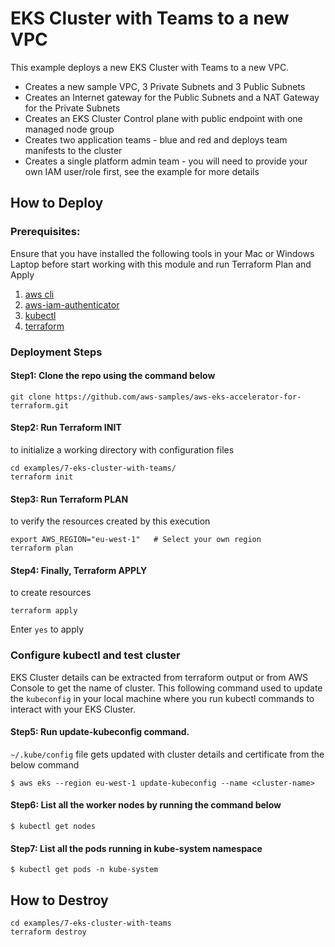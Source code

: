 # EKS Cluster with Teams to a new VPC

This example deploys a new EKS Cluster with Teams to a new VPC.

- Creates a new sample VPC, 3 Private Subnets and 3 Public Subnets
- Creates an Internet gateway for the Public Subnets and a NAT Gateway for the Private Subnets
- Creates an EKS Cluster Control plane with public endpoint with one managed node group
- Creates two application teams - blue and red and deploys team manifests to the cluster
- Creates a single platform admin team - you will need to provide your own IAM user/role first, see the example for more details

## How to Deploy

### Prerequisites:
Ensure that you have installed the following tools in your Mac or Windows Laptop before start working with this module and run Terraform Plan and Apply

1. [aws cli](https://docs.aws.amazon.com/cli/latest/userguide/install-cliv2.html)
2. [aws-iam-authenticator](https://docs.aws.amazon.com/eks/latest/userguide/install-aws-iam-authenticator.html)
3. [kubectl](https://Kubernetes.io/docs/tasks/tools/)
4. [terraform](https://learn.hashicorp.com/tutorials/terraform/install-cli)

### Deployment Steps

#### Step1: Clone the repo using the command below

```shell script
git clone https://github.com/aws-samples/aws-eks-accelerator-for-terraform.git
```

#### Step2: Run Terraform INIT
to initialize a working directory with configuration files

```shell script
cd examples/7-eks-cluster-with-teams/
terraform init
```

#### Step3: Run Terraform PLAN
to verify the resources created by this execution

```shell script
export AWS_REGION="eu-west-1"   # Select your own region
terraform plan
```

#### Step4: Finally, Terraform APPLY
to create resources

```shell script
terraform apply
```

Enter `yes` to apply

### Configure kubectl and test cluster
EKS Cluster details can be extracted from terraform output or from AWS Console to get the name of cluster. This following command used to update the `kubeconfig` in your local machine where you run kubectl commands to interact with your EKS Cluster.

#### Step5: Run update-kubeconfig command.

`~/.kube/config` file gets updated with cluster details and certificate from the below command

    $ aws eks --region eu-west-1 update-kubeconfig --name <cluster-name>

#### Step6: List all the worker nodes by running the command below

    $ kubectl get nodes

#### Step7: List all the pods running in kube-system namespace

    $ kubectl get pods -n kube-system

## How to Destroy
```shell script
cd examples/7-eks-cluster-with-teams
terraform destroy
```

<!--- BEGIN_TF_DOCS --->

<!--- END_TF_DOCS --->

